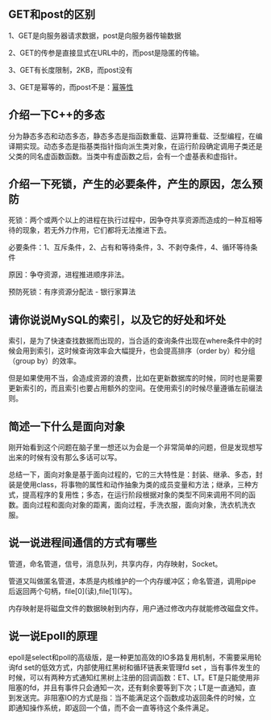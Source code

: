 ## GET和post的区别

1、GET是向服务器请求数据，post是向服务器传输数据

2、GET的传参是直接显式在URL中的，而post是隐匿的传输。

3、GET有长度限制，2KB，而post没有

3、GET是幂等的，而post不是：[幂等性](https://developer.mozilla.org/zh-CN/docs/Glossary/Idempotent)

## 介绍一下C++的多态

分为静态多态和动态多态，静态多态是指函数重载、运算符重载、泛型编程，在编译期实现。动态多态是指基类指针指向派生类对象，在运行阶段确定调用子类还是父类的同名虚函数函数。当类中有虚函数之后，会有一个虚基表和虚指针。

## 介绍一下死锁，产生的必要条件，产生的原因，怎么预防

死锁：两个或两个以上的进程在执行过程中，因争夺共享资源而造成的一种互相等待的现象，若无外力作用，它们都将无法推进下去。

必要条件：1、互斥条件，2、占有和等待条件，3、不剥夺条件，4、循环等待条件

原因：争夺资源，进程推进顺序非法。

预防死锁：有序资源分配法 - 银行家算法

## 请你说说MySQL的索引，以及它的好处和坏处

索引，是为了快速查找数据而出现的，当合适的查询条件出现在where条件中的时候会用到索引，这时候查询效率会大幅提升，也会提高排序（order by）和分组（group by）的效率。

但是如果使用不当，会造成资源的浪费，比如在更新数据库的时候，同时也是需要更新索引的，而且索引也要占用额外的空间。在使用索引的时候尽量遵循左前缀法则。

## 简述一下什么是面向对象

刚开始看到这个问题在脑子里一想还以为会是一个非常简单的问题，但是发现想写出来的时候有没有那么多话可以写。

总结一下，面向对象是基于面向过程的，它的三大特性是：封装、继承、多态，封装是使用class，将事物的属性和动作抽象为类的成员变量和方法；继承，三种方式，提高程序的复用性；多态，在运行阶段根据对象的类型不同来调用不同的函数。面向过程和面向对象的距离，面向过程，手洗衣服，面向对象，洗衣机洗衣服。

## 说一说进程间通信的方式有哪些

管道，命名管道，信号，消息队列，共享内存，内存映射，Socket。

管道又叫做匿名管道，本质是内核维护的一个内存缓冲区；命名管道，调用pipe后返回两个句柄，file[0]\(读),file[1]\(写)。

内存映射是将磁盘文件的数据映射到内存，用户通过修改内存就能修改磁盘文件。

## 说一说Epoll的原理

epoll是select和poll的高级版，是一种更加高效的IO多路复用机制，不需要采用轮询fd set的低效方式，内部使用红黑树和循环链表来管理fd set ，当有事件发生的时候，可以有两种方式通知红黑树上注册的回调函数：ET、LT。ET是只能使用非阻塞的fd，并且有事件只会通知一次，还有剩余要等到下次；LT是一直通知，直到发送完。非阻塞IO的方式是指：当不能满足这个函数成功返回条件的时候，立即通知操作系统，即返回一个值，而不会一直等待这个条件满足。

